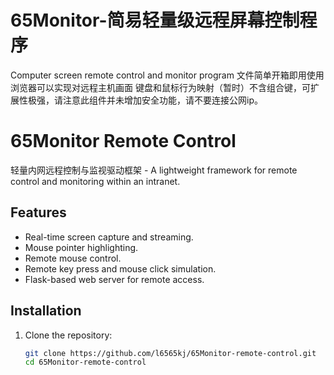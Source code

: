 # 65Monitor-简易轻量级远程屏幕控制程序
Computer screen remote control and monitor program
文件简单开箱即用使用浏览器可以实现对远程主机画面 键盘和鼠标行为映射（暂时）不含组合键，可扩展性极强，请注意此组件并未增加安全功能，请不要连接公网ip。

# 65Monitor Remote Control

轻量内网远程控制与监视驱动框架 - A lightweight framework for remote control and monitoring within an intranet.

## Features
- Real-time screen capture and streaming.
- Mouse pointer highlighting.
- Remote mouse control.
- Remote key press and mouse click simulation.
- Flask-based web server for remote access.

## Installation

1. Clone the repository:
   ```bash
   git clone https://github.com/l6565kj/65Monitor-remote-control.git
   cd 65Monitor-remote-control
